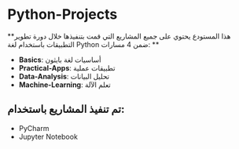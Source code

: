 # Python-Projects

**هذا المستودع يحتوي على جميع المشاريع التي قمت بتنفيذها خلال  دورة تطوير التطبيقات باستخدام لغة Python  ضمن 4 مسارات:
**
- **Basics**: أساسيات لغة بايثون
- **Practical-Apps**: تطبيقات عملية
- **Data-Analysis**: تحليل البيانات
- **Machine-Learning**: تعلم الآلة


## تم تنفيذ المشاريع باستخدام:
- PyCharm
- Jupyter Notebook
